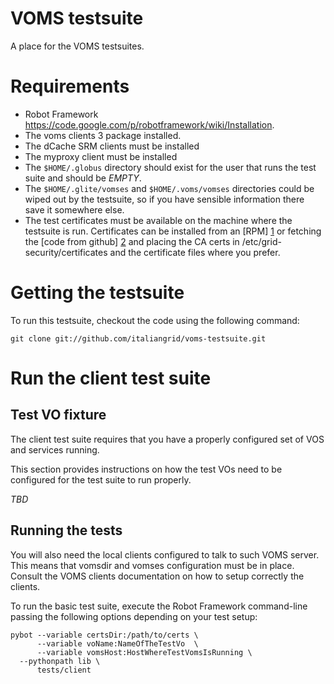 # VOMS testsuite

A place for the VOMS testsuites.

# Requirements

- Robot Framework https://code.google.com/p/robotframework/wiki/Installation.
- The voms clients 3 package installed.
- The dCache SRM clients must be installed
- The myproxy client must be installed
- The `$HOME/.globus` directory should exist for the user that runs the test suite and should be *EMPTY*.
- The `$HOME/.glite/vomses` and `$HOME/.voms/vomses` directories could be wiped out by the testsuite, so
if you have sensible information there save it somewhere else.
- The test certificates must be available on the machine where the testsuite is run. Certificates
can be installed from an [RPM] [1] or fetching the [code from github] [2] and placing the CA certs
in /etc/grid-security/certificates and the certificate files where you prefer.


# Getting the testsuite 

To run this testsuite, checkout the code using the following command:

    git clone git://github.com/italiangrid/voms-testsuite.git


# Run the client test suite 

## Test VO fixture

The client test suite requires that you have a properly configured set of VOS and
services running. 

This section provides instructions on how the test VOs need to be configured
for the test suite to run properly.

*TBD*

## Running the tests

You will also need the local clients configured to talk to such VOMS server. 
This means that vomsdir and vomses configuration must be in place. Consult the VOMS clients documentation
on how to setup correctly the clients.

To run the basic test suite, execute the Robot Framework command-line passing the following options 
depending on your test setup:
    
    pybot --variable certsDir:/path/to/certs \
          --variable voName:NameOfTheTestVo  \
          --variable vomsHost:HostWhereTestVomsIsRunning \
	  --pythonpath lib \
          tests/client

[1]: http://radiohead.cnaf.infn.it:9999/job/test-ca/os=SL5_x86_64/lastSuccessfulBuild/artifact/igi-test-ca/rpmbuild/RPMS/noarch/igi-test-ca-1.0.0-1.sl5.noarch.rpm  "The test certificates RPM package"
[2]: https://github.com/andreaceccanti/test-ca/tree/master/igi-test-ca  "The test certificates on Github"
